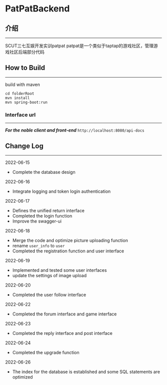 # PatPatBackend

## 介绍

---
SCUT三七互娱开发实训patpat
patpat是一个类似于taptap的游戏社区，管理游戏社区后端部分代码

## How to Build

---
build with maven
```shell
cd folderRoot
mvn install
mvn spring-boot:run
```
### Interface url

---
***For the noble client and front-end***
`http://localhost:8080/api-docs`

## Change Log

---
2022-06-15
- Complete the database design

2022-06-16
- Integrate logging and token login authentication

2022-06-17
- Defines the unified return interface
- Completed the login function
- Improve the swagger-ui

2022-06-18
- Merge the code and optimize picture uploading function
- rename `user_info` to `user`
- Completed the registration function and user interface

2022-06-19
- Implemented and tested some user interfaces
- update the settings of image upload

2022-06-20
- Completed the user follow interface

2022-06-22
- Completed the forum interface and game interface

2022-06-23
- Completed the reply interface and post interface

2022-06-24
- Completed the upgrade function

2022-06-26
- The index for the database is established and some SQL statements are optimized
